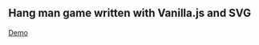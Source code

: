 
## Hang man game written with Vanilla.js and SVG
[Demo](https://vanilla-js-word-guessing-game.vercel.app/)

